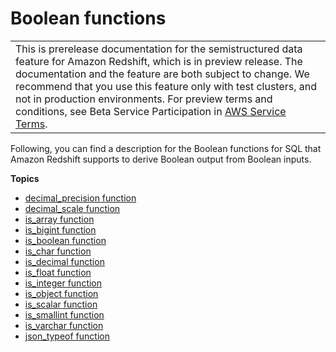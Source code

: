 # Boolean functions<a name="c_Boolean_Functions"></a>


|  | 
| --- |
| This is prerelease documentation for the semistructured data feature for Amazon Redshift, which is in preview release\. The documentation and the feature are both subject to change\. We recommend that you use this feature only with test clusters, and not in production environments\. For preview terms and conditions, see Beta Service Participation in [AWS Service Terms](https://aws.amazon.com/service-terms/)\.   | 

Following, you can find a description for the Boolean functions for SQL that Amazon Redshift supports to derive Boolean output from Boolean inputs\.

**Topics**
+ [decimal\_precision function](r_decimal_precision.md)
+ [decimal\_scale function](r_decimal_scale.md)
+ [is\_array function](r_is_array.md)
+ [is\_bigint function](r_is_bigint.md)
+ [is\_boolean function](r_is_boolean.md)
+ [is\_char function](r_is_char.md)
+ [is\_decimal function](r_is_decimal.md)
+ [is\_float function](r_is_float.md)
+ [is\_integer function](r_is_integer.md)
+ [is\_object function](r_is_object.md)
+ [is\_scalar function](r_is_scalar.md)
+ [is\_smallint function](r_is_smallint.md)
+ [is\_varchar function](r_is_varchar.md)
+ [json\_typeof function](r_json_typeof.md)